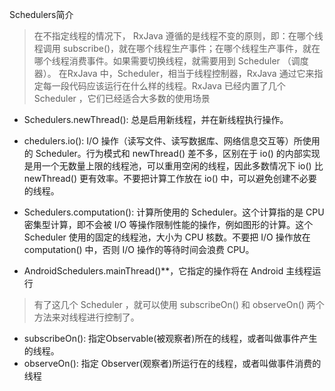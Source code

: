 Schedulers简介
>在不指定线程的情况下， RxJava 遵循的是线程不变的原则，即：在哪个线程调用 subscribe()，就在哪个线程生产事件；在哪个线程生产事件，就在哪个线程消费事件。如果需要切换线程，就需要用到 Scheduler （调度器）。
 在RxJava 中，Scheduler，相当于线程控制器，RxJava 通过它来指定每一段代码应该运行在什么样的线程。RxJava 已经内置了几个 Scheduler ，它们已经适合大多数的使用场景


 * Schedulers.newThread(): 总是启用新线程，并在新线程执行操作。

 * chedulers.io(): I/O 操作（读写文件、读写数据库、网络信息交互等）所使用的 Scheduler。行为模式和 newThread() 差不多，区别在于 io() 的内部实现是用一个无数量上限的线程池，可以重用空闲的线程，因此多数情况下 io() 比 newThread() 更有效率。不要把计算工作放在 io() 中，可以避免创建不必要的线程。

 * Schedulers.computation(): 计算所使用的 Scheduler。这个计算指的是 CPU 密集型计算，即不会被 I/O 等操作限制性能的操作，例如图形的计算。这个 Scheduler 使用的固定的线程池，大小为 CPU 核数。不要把 I/O 操作放在 computation() 中，否则 I/O 操作的等待时间会浪费 CPU。

 * AndroidSchedulers.mainThread()**，它指定的操作将在 Android 主线程运行


>有了这几个 Scheduler ，就可以使用 subscribeOn() 和 observeOn() 两个方法来对线程进行控制了。

  * subscribeOn(): 指定Observable(被观察者)所在的线程，或者叫做事件产生的线程。
  * observeOn(): 指定 Observer(观察者)所运行在的线程，或者叫做事件消费的线程



